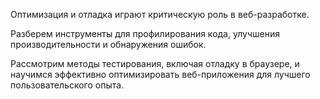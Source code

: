 Оптимизация и отладка играют критическую роль в веб-разработке. 

Разберем инструменты для профилирования кода, улучшения производительности и обнаружения ошибок.

Рассмотрим методы тестирования, включая отладку в браузере, и научимся эффективно оптимизировать веб-приложения для лучшего пользовательского опыта.